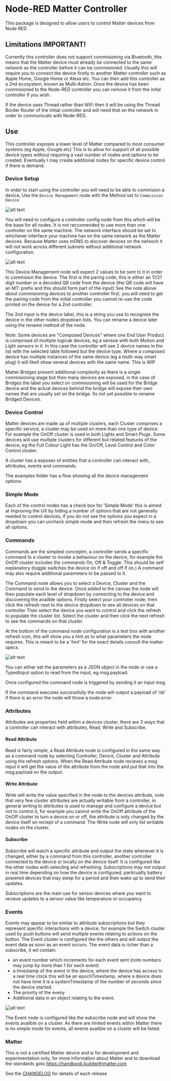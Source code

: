 # Node-RED Matter Controller

This package is designed to allow users to control Matter devices from Node RED


## Limitations IMPORTANT!
Currently this controller does not support commisioning via Bluetooth, this means that the Matter device must already be connected to the same network as the controller before it can be commisioned. Usually this will require you to connect the device firstly to another Matter controller such as Apple Home, Google Home or Alexa etc.
You can then add this controller as a 2nd ecosystem, known as Multi-Admin.
Once the device has been commisioned to the Node-RED controller you can remove it from the inital controller if you wish.

If the device uses Thread rather than WiFi then it will be using the Thread Border Router of the initial controller and will need that on the network in order to communicate with Node-RED.

## Use

This controller exposes a lower level of Matter compared to most consumer systems (eg Apple, Google etc) This is to allow for support of all possible device types without requiring a vast number of nodes and options to be created. Eventually I may create additional nodes for specific device control if there is demand.


### Device Setup
In order to start using the controller you will need to be able to commision a device,
Use the `Device Management` node with the Method set to `Commission Device`

![alt text](images/image-1.png)

You will need to configure a controller config  node from this which will be the base for all nodes.
It is not reccomended to use more than one controller on the same machine.
The network interface should be set to whichever interface your machine has on the same network as the Matter devices. Because Matter uses mDNS to discover devices on the network it will not work across different subnets without additional network configuration.

![alt text](images/image.png)

This Device Management node will expect 2 values to be sent to it in order to commision the device.
The first is the paring code, this is either an 11/21 digit number or a decoded QR code from the device (the QR code will have an MT: prefix and this should form part of the input)
See the note above about commisioning devices to another controller first, you will need to get the pairing code from the initial controller you cannot re-use the code printed on the device for a 2nd controller.

The 2nd input is the device label, this is a string you use to recognise the device in the other nodes dropdown lists.
You can rename a device later using the rename method of the node.

Note:
Some devices are "Composed Devices" where one End User Product is comprised of multiple logicak devices, eg a sensoe with both Motion and Light sensors in it. In this case the controller will see 2 device names in the list with the selected lable followed but the device type.
Where a composed device has multiple instances of the same device (eg a multi-way smart plug) it will likelt show several devices with the same name. This is WIP

Matter Bridges present additional complexity as there is a single commisioning stage but then many devices are exposed, in the case of Bridges the label you select on commisioning will be used for the Bridge device and the actual devices behind the bridge will expose their own names that are usually set on the bridge.
Its not yet possible to rename Bridged Devices.


### Device Control

Matter devices are made up of multiple clusters, each Cluster comprises a specific service, a cluster may be used on more than one type of device. For example the OnOff cluster is used in both Lights and Smart Plugs.
Some devices will use multiple clusters for different but related features of the device, eg the Full Colour Light has the On/Off, Level Control and Color Control cluster.

A cluster has a exposes of entities that a controller can interact with, attributes, events and commands.

The examples folder has a flow showing all the device management options.

### Simple Mode
Each of the control nodes has a check box for 'Simple Mode' this is aimed at improving the UX by hiding a number of options that are not generally needed to control devices, if you do not see the options you expect in a dropdown you can uncheck simple mode and then refresh the menu to see all options.


### Commands
Commands are the simplest conceptm, a controller sends a specific command to a cluster to invoke a behaviour on the device, for example the OnOff cluster includes the commands On, Off & Toggle. This should be self explanatory (toggle switches the device on if off and off if on.) A command may also require additional parameters to be passed to it.

The Command node allows you to select a Device, Cluster and the Command to send to the device. Once added to the canvas the node will then populate each level of dropdown by connecting to the device and discovering the availble options.
Firstly select your controller node, then click the refresh next to the device dropdown to see all devices on that controller
Then select the device you want to control and click the refresh to populate the cluster list.
Select the cluster and then click the next refresh to see the commands on that cluster.

At the bottom of the command node configuration is a text box with another refresh icon, this will show you a hint as to what parameters the node requires. This is meant to be a 'hint' for the exact details consult the matter specs.

![alt text](images/image-2.png)

You can either set the parameters as a JSON object in the node or use a TypedInput option to read from the input, eg msg.payload.

Once configured the command node is triggered by sending it an input msg.

If the command executes successfully the node will output a payload of 'ok' if there is an error the node will throw a node.error.


### Attributes 
Attributes are properties held within a devices cluster, there are 3 ways that a controller can interact with attributes, Read, Write and Subscribe.
#### Read Attribute
Read is fairly simple, a Read Attribute node is configured in the same way as a command node by selecting Controller, Device, Cluster and Attribute using the refresh options.
When the Read Attribute node recieves a msg input it will get the value of the attribute from the node and put that into the msg.payload on the output.

#### Write Attribute

Write will write the value specified in the node to the devices attribute, note that very few cluster attributes are actually writable from a controller, in general writing to attributes is used to manage and configure a device but not to control it, for example you cannot write the OnOff attribute of the OnOff cluster to turn a device on or off, the attribute is only changed by the device itself on reciept of a command.
The Write node will only list writable nodes on the cluster.

#### Subscribe
Subscribe will watch a specific attribute and output the state whenever it is changed, either by a command from this controller, another controller connected to the device or locally on the device itself.
It is configured like the other nodes with selecitng and refreshing.
Subscriptions may not output in real time depending on how the device is configured, particuatly battery powered devices that may sleep for a period and then wake up to send their updates.

Subscriptions are the main use for sensor devices where you want to recieve updates to a sensor value like temperature or occupancy

### Events

Events may appear to be similar to attribute subscriptions but they represent specific interactions with a device, for example the Switch cluster used by push buttons will send multiple events relating to actions on the button. 
The Event cluster is configured like the others and will output the event data as soon as an event occurs.
The event data is richer than a subscribe, it wil contain:
-  an event number which increments for each event sent (note numbers may jump by more than 1 for each event)
- a timestamp of the event in the device, where the device has access to a real time clock this will be an epochTimestamp, where a device does not have time it is a systemTimestamp of the number of seconds since the device started.
- The priority of the eveny
- Additional data in an object relating to the event.

![alt text](images/image-3.png)

The Event node is configured like the subscribe node and will show the events availble on a cluster.
As there are limited events within Matter there is no simple mode for events, all events availble on a cluster will be listed.


### Matter
This is not a certified Matter device and is for development and experimentation only, for more information about Matter and to download the standards goto https://handbook.buildwithmatter.com


See the [CHANGELOG](https://github.com/sammachin/node-red-matter-controller/blob/main/CHANGELOG.md) for details of each release
